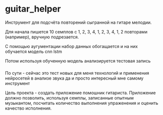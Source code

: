 # guitar_helper
Инструмент для подсчёта повторений сыгранной на гитаре мелодии. 

Для начала пишется 10 семплов с 1, 2, 3, 4, 1, 2, 3, 4, 1, 2 повторами (например), вручную подрезается.

С помощью аугументации набор данных обогащается и на них обучается модель cnn lstm

Потом используя обученную модель анализируется тестовая запись

###

По сути - сейчас это тест новых для меня технологий и применения нейросетей в анализе звука да и просто интересный мне самому инструмент

Цель проекта - создать приложение помошник гитариста. Приложение должно позволить, используя семплы, записанные опытным музыкантом, посчитать количество выполнения упраженения и оценить качество исполнения. 
